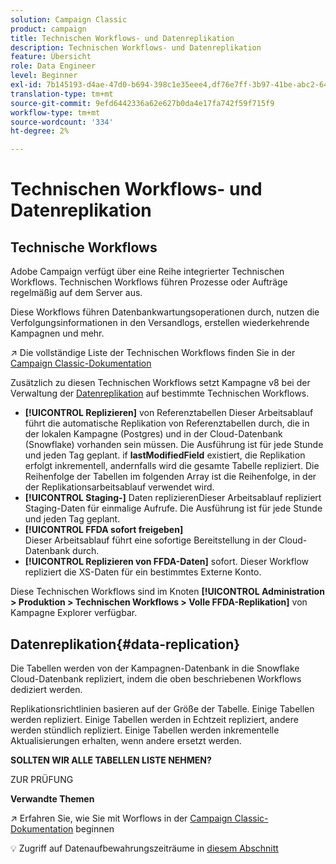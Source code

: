 ```yaml
---
solution: Campaign Classic
product: campaign
title: Technischen Workflows- und Datenreplikation
description: Technischen Workflows- und Datenreplikation
feature: Übersicht
role: Data Engineer
level: Beginner
exl-id: 7b145193-d4ae-47d0-b694-398c1e35eee4,df76e7ff-3b97-41be-abc2-640748680ff3
translation-type: tm+mt
source-git-commit: 9efd6442336a62e627b0da4e17fa742f59f715f9
workflow-type: tm+mt
source-wordcount: '334'
ht-degree: 2%

---
```


# Technischen Workflows- und Datenreplikation

## Technische Workflows

Adobe Campaign verfügt über eine Reihe integrierter Technischen Workflows. Technischen Workflows führen Prozesse oder Aufträge regelmäßig auf dem Server aus.

Diese Workflows führen Datenbankwartungsoperationen durch, nutzen die Verfolgungsinformationen in den Versandlogs, erstellen wiederkehrende Kampagnen und mehr.

:arrow_upper_right: Die vollständige Liste der Technischen Workflows finden Sie in der [Campaign Classic-Dokumentation](https://experienceleague.adobe.com/docs/campaign-classic/using/automating-with-workflows/advanced-management/about-technical-workflows.html?lang=en#overview)

Zusätzlich zu diesen Technischen Workflows setzt Kampagne v8 bei der Verwaltung der [Datenreplikation](#data-replication) auf bestimmte Technischen Workflows.

* **[!UICONTROL Replizieren]**
von Referenztabellen Dieser Arbeitsablauf führt die automatische Replikation von Referenztabellen durch, die in der lokalen Kampagne (Postgres) und in der Cloud-Datenbank (Snowflake) vorhanden sein müssen. Die Ausführung ist für jede Stunde und jeden Tag geplant. if 
**lastModifiedField** existiert, die Replikation erfolgt inkrementell, andernfalls wird die gesamte Tabelle repliziert. Die Reihenfolge der Tabellen im folgenden Array ist die Reihenfolge, in der der Replikationsarbeitsablauf verwendet wird.
* **[!UICONTROL Staging-]**
Daten replizierenDieser Arbeitsablauf repliziert Staging-Daten für einmalige Aufrufe. Die Ausführung ist für jede Stunde und jeden Tag geplant.
* **[!UICONTROL FFDA sofort freigeben]**\
   Dieser Arbeitsablauf führt eine sofortige Bereitstellung in der Cloud-Datenbank durch.
* **[!UICONTROL Replizieren von FFDA-Daten]**
sofort. Dieser Workflow repliziert die XS-Daten für ein bestimmtes Externe Konto.

Diese Technischen Workflows sind im Knoten **[!UICONTROL Administration > Produktion > Technischen Workflows > Volle FFDA-Replikation]** von Kampagne Explorer verfügbar.

## Datenreplikation{#data-replication}

Die Tabellen werden von der Kampagnen-Datenbank in die Snowflake Cloud-Datenbank repliziert, indem die oben beschriebenen Workflows dediziert werden.

Replikationsrichtlinien basieren auf der Größe der Tabelle. Einige Tabellen werden repliziert. Einige Tabellen werden in Echtzeit repliziert, andere werden stündlich repliziert. Einige Tabellen werden inkrementelle Aktualisierungen erhalten, wenn andere ersetzt werden.

**SOLLTEN WIR ALLE TABELLEN LISTE NEHMEN?**

ZUR PRÜFUNG

**Verwandte Themen**

:arrow_upper_right: Erfahren Sie, wie Sie mit Worflows in der [Campaign Classic-Dokumentation](https://experienceleague.adobe.com/docs/campaign-classic/using/automating-with-workflows/introduction/about-workflows.html?lang=en#automating-with-workflows) beginnen

:bulb: Zugriff auf Datenaufbewahrungszeiträume in [diesem Abschnitt](../dev/datamodel-best-practices.md#data-retention)
